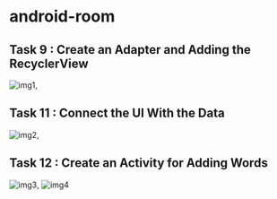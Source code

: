 # android-room

## Task 9 : Create an Adapter and Adding the RecyclerView
![img1](image/1.jpeg),

## Task 11 : Connect the UI With the Data
![img2](image/2.jpeg),

## Task 12 : Create an Activity for Adding Words
![img3](image/3.jpeg),
![img4](image/4.jpeg)
